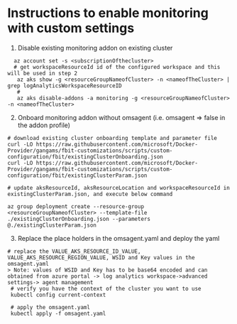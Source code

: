 # Instructions to enable monitoring with custom settings

1. Disable existing monitoring addon on existing cluster
```
  az account set -s <subscriptionOfthecluster>
  # get workspaceResourceId id of the configured workspace and this will be used in step 2
   az aks show -g <resourceGroupNameofCluster> -n <nameofTheCluster> | grep logAnalyticsWorkspaceResourceID
   #
   az aks disable-addons -a monitoring -g <resourceGroupNameofCluster> -n <nameofTheCluster>
```
2. Onboard monitoring addon without omsagent (i.e. omsagent => false in the addon profile)

```
# download existing cluster onboarding template and parameter file
curl -LO https://raw.githubusercontent.com/microsoft/Docker-Provider/gangams/fbit-customizations/scripts/custom-configuration/fbit/existingClusterOnboarding.json
curl -LO https://raw.githubusercontent.com/microsoft/Docker-Provider/gangams/fbit-customizations/scripts/custom-configuration/fbit/existingClusterParam.json

# update aksResourceId, aksResourceLocation and workspaceResourceId in existingClusterParam.json, and execute below command

az group deployment create --resource-group <resourceGroupNameofCluster> --template-file ./existingClusterOnboarding.json --parameters @./existingClusterParam.json

```
3. Replace the place holders in the omsagent.yaml and deploy the yaml

```
# replace the VALUE_AKS_RESOURCE_ID_VALUE, VALUE_AKS_RESOURCE_REGION_VALUE, WSID and Key values in the omsagent.yaml
> Note: values of WSID and Key has to be base64 encoded and can obtained from azure portal -> log analytics workspace->advanced settings-> agent management
 # verify you have the context of the cluster you want to use
 kubectl config current-context

 # apply the omsagent.yaml
 kubectl apply -f omsagent.yaml
```